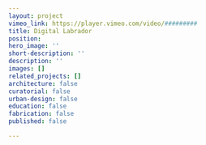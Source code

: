 ```yaml
---
layout: project
vimeo_link: https://player.vimeo.com/video/#########
title: Digital Labrador
position: 
hero_image: ''
short-description: ''
description: ''
images: []
related_projects: []
architecture: false
curatorial: false
urban-design: false
education: false
fabrication: false
published: false

---
```

